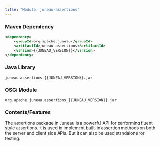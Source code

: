 ```yaml
---
title: "Module: juneau-assertions"
---
```


### Maven Dependency

```xml
<dependency>
    <groupId>org.apache.juneau</groupId>
    <artifactId>juneau-assertions</artifactId>
    <version>{{JUNEAU_VERSION}}</version>
</dependency>
```

### Java Library

```text
juneau-assertions-{{JUNEAU_VERSION}}.jar
```

### OSGi Module

```text
org.apache.juneau.assertions_{{JUNEAU_VERSION}}.jar
```

### Contents/Features

The [assertions](../apidocs/org/apache/juneau/assertions.html) package in Juneau is a powerful API for performing fluent style assertions.
It is used to implement built-in assertion methods on both the server and client side APIs.
But it can also be used standalone for testing.
